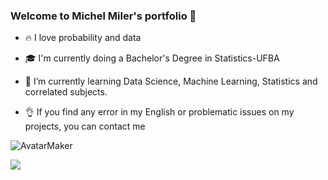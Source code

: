 ### Welcome to Michel Miler's portfolio 👋
<div>
  
- 🔥 I love probability and data
  
- 🎓 I'm currently doing a Bachelor's Degree in Statistics-UFBA
  
- 📗 I’m currently learning Data Science, Machine Learning, Statistics and correlated subjects.
  
- 👌 If you find any error in my English or problematic issues on my projects, you can contact me
  
  </div>
  
![AvatarMaker](https://user-images.githubusercontent.com/100448396/157753875-dcd72cd4-3731-4c73-9f68-a05d203cf079.png)




<div>
<a href = "https://www.linkedin.com/in/michel-miler-rocha-dos-santos-87a951225/"> <img  src= "https://img.shields.io/badge/LinkedIn-0077B5?style=for-the-badge&logo=linkedin&logoColor=white"> </a>
             
</div>
